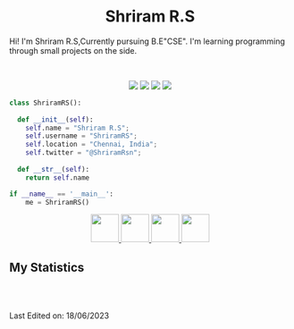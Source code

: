 <h1 align="center">
  <b>Shriram R.S</b>
</h1>

Hi! I'm Shriram R.S,Currently pursuing B.E"CSE". I'm learning programming through small projects on the side.

<br>

<p>
<div align="center">
  <img src="https://img.shields.io/badge/-HTML-c58545?style=for-the-badge&logo=html5&logoColor=c58545&labelColor=282828">
  <img src="https://img.shields.io/badge/-CSS-d1a01f?style=for-the-badge&logo=css3&logoColor=d1a01f&labelColor=282828">
  <img src="https://img.shields.io/badge/-Python-98b982?style=for-the-badge&logo=python&logoColor=98b982&labelColor=282828">
  <img src="https://img.shields.io/badge/c++-%2300599C.svg?style=for-the-badge&logo=c%2B%2B&logoColor=white">
</div>
</p>

```python
class ShriramRS():
    
  def __init__(self):
    self.name = "Shriram R.S";
    self.username = "ShriramRS";
    self.location = "Chennai, India";
    self.twitter = "@ShriramRsn";
    
  def __str__(self):
    return self.name

if __name__ == '__main__':
    me = ShriramRS()
```

<div align="center">
  <a href="https://www.hackerrank.com/shriramrs24?hr_r=1">
    <img src="https://upload.wikimedia.org/wikipedia/commons/thumb/4/40/HackerRank_Icon-1000px.png/800px-HackerRank_Icon-1000px.png" width="50px">
  </a>
  <a href="https://open.spotify.com/user/31fx4tn3hinvxjwnl3ddg4bijpfq?si=52868854f8ed4d5b">
    <img src="https://play-lh.googleusercontent.com/UrY7BAZ-XfXGpfkeWg0zCCeo-7ras4DCoRalC_WXXWTK9q5b0Iw7B0YQMsVxZaNB7DM" width="50px">
  </a>
  <a href="https://leetcode.com/shriramrs24/">
    <img src="https://upload.wikimedia.org/wikipedia/commons/1/19/LeetCode_logo_black.png" width="50px">
  </a>
  <a href="https://www.linkedin.com/in/shriram-rs-4b188b27b/">
    <img src="https://upload.wikimedia.org/wikipedia/commons/thumb/8/81/LinkedIn_icon.svg/1200px-LinkedIn_icon.svg.png" width="50px">
  </a>
</div>

## My Statistics

<br/>

</p>
<br>
Last Edited on: 18/06/2023
